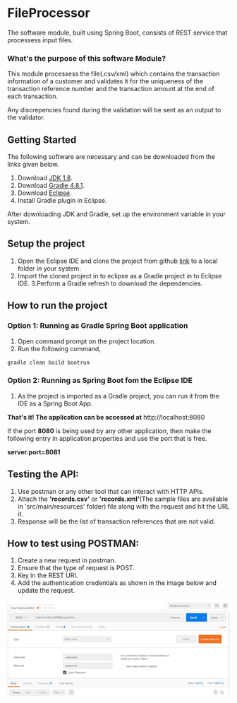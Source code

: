 # FileProcessor

The software module, built using Spring Boot, consists of REST service that processess input files.

### What's the purpose of this software Module?

This module processess the file(.csv/xml) which contains the transaction information of a customer and validates it for the uniqueness of the transaction reference number and the transaction amount at the end of each transaction.

Any discrepencies found during the validation will be sent as an output to the validator. 

## Getting Started
The following software are necessary and can be downloaded from the links given below.
1. Download [JDK 1.8](http://www.oracle.com/technetwork/java/javaee/downloads/index.html).
2. Download [Gradle 4.8.1](https://gradle.org/releases/).
3. Download [Eclipse](https://www.eclipse.org/downloads/packages/release/photon/r/eclipse-ide-java-ee-developers).
4. Install Gradle plugin in Eclipse.

After downloading JDK and Gradle, set up the environment variable in your system.

## Setup the project
1. Open the Eclipse IDE and clone the project from github [link](https://github.com/jkappsdev/FileProcessor.git) to a local folder in your system.
2. Import the cloned project in to eclipse as a Gradle project in to Eclipse IDE.
3.Perform a Gradle refresh to download the dependencies.

## How to run the project
### Option 1: Running as Gradle Spring Boot application
1. Open command prompt on the project location.
2. Run the following command,
  ```bash
  gradle clean build bootrun
  ```
### Option 2: Running as Spring Boot fom the Eclipse IDE
1. As the project is imported as a Gradle project, you can run it from the IDE as a Spring Boot App.

**That's it! The application can be accessed at** http://localhost:8080

If the port **8080** is being used by any other application, then make the following entry in application.properties and use the port that is free.

**server.port=8081**

## Testing the API:

1. Use postman or any other tool that can interact with HTTP APIs.
2. Attach the **'records.csv'** or **'records.xml'**(The sample files are available in 'src/main/resources' folder) file along with the request and hit the URL it.
3. Response will be the list of transaction references that are not valid.

## How to test using POSTMAN:
1. Create a new request in postman.
2. Ensure that the type of request is POST.
3. Key in the REST URI.
4. Add the authentication credentials as shown in the image below and update the request.

![Adding Authentication](/AddAuthentication.JPG)

